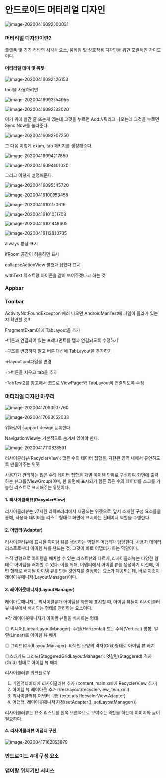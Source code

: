 # 안드로이드 머티리얼 디자인





![image-20200416092000031](C:\Users\student\AppData\Roaming\Typora\typora-user-images\image-20200416092000031.png)

### 머티리얼 디자인이란?

플랫품 및 기기 전반의 시각적 요소, 움직임 및 상호작용 디자인을 위한 포괄적인 가이드이다.

#### 머티리얼 테마 및 위젯







![image-20200416092426153](images/image-20200416092426153.png)

tool을 사용하려면 



![image-20200416092554955](images/image-20200416092554955.png)





![image-20200416092733020](images/image-20200416092733020.png)

여기 위에 빨간 줄 뜨는게 있는데 그것을 누르면 Add://뭐라고 나오는데 그것을 누르면 Sync Now를 눌러준다.

![image-20200416092907250](images/image-20200416092907250.png)

그 다음 이렇게 exam, tab 패키지를 생성해준다.





![image-20200416094217850](images/image-20200416094217850.png)



![image-20200416094601020](images/image-20200416094601020.png)

그리고 이렇게 설정해준다.



![image-20200416095545720](images/image-20200416095545720.png)





![image-20200416100953458](images/image-20200416100953458.png)



![image-20200416101150616](images/image-20200416101150616.png)



![image-20200416101051708](images/image-20200416101051708.png)





![image-20200416101449605](images/image-20200416101449605.png)





![image-20200416112830735](images/image-20200416112830735.png)



always 항상 표시



ifRoom 공간이 허용하면 표시

collapseActionView 펼쳤다 접었다 표시

withText 텍스트랑 아이콘을 같이 보여주겠다고 하는 것

### Appbar



### Toolbar



ActivityNotFoundException 에러 나오면 AndroidManifest에 파일이 올라가 있는지 확인할 것!!

FragmentExam01에 TabLayout을 추가

-버튼과 연결되어 있는 프레그먼트를 탭과 연결되도록 수정하기

-구조를 변경하지 말고 버튼 대신에 TabLayout을 추가하기

=>layout xml파일을 변경

=>버튼을 지우고 tab을 추가

-TabTest2를 참고해서 코드로 ViewPager와 TabLayout이 연결되도록 수정



### 머티리얼 디자인 마무리



![image-20200417093007760](images/image-20200417093007760.png)



![image-20200417093052033](images/image-20200417093052033.png)

위와같이 support design 등록한다.

NavigationView는 기본적으로 숨겨져 있어야 한다.





![image-20200417110828591](images/image-20200417110828591.png)



리사이클러뷰(RecyclerView): 많은 수의 데이터 집합을, 제한된 영역 내에서 유연하도록 만들어주는 위젯

사용자가 관리하는 많은 수의 데이터 집합을 개별 아이템 단위로 구성하여 화면에 출력하는 뷰그룹(ViewGroup)이며, 한 화면에 표시되기 힘든 많은 수의 데이터를 스크롤 가능한 리스트로 표시해주는 위젯이다.



#### 1. 리사이클러뷰(RecyclerView)

리사이클러뷰는 v7지원 라이브러리에서 제공되는 위젯으로, 앞서 소개한 구성 요소들을 통해, 사용자 데이터를 리스트 형태로 화면에 표시하는 컨테이너 역할을 수행한다.

#### 2. 어댑터(Adapter)

리사이클러뷰에 표시될 아이텀 뷰를 생성하는 역할은 어댑터가 담당한다. 사용자 데이터 리스트로부터 아이템 뷰를 만드는 것. 그것이 바로 어댑터가 하는 역할이다.

수직 방향으로 아이템을 배치할 수 있는 리스트뷰와 다르게, 리사이클러뷰는 다양한 형태로 아이템을 배치할 수 있다. 이를 위해, 어댑터에서 아이템 뷰를 생성하기 이전에, 어떤 형태로 배치될 아이템 뷰를 만들 것인지를 결정하는 요소가 제공되는데, 바로 이것이 레이아웃매니저(LayoutManager)이다.

#### 3. 레이아웃매니저(LayoutManager)

레이아웃매니저는 리사이클뷰가 아이템을 화면에 표시할 때, 아이템 뷰들이 리사이클러뷰 내부에서 배치되는  형태를 관리하는 요소이다.

※각 레이아웃매니저가 아이템 뷰들을 배치하는 형태

◎ 리니어(LinearLayoutManager): 수평(Horizontal) 또는 수직(Vertical) 방향, 일렬(Linear)로 아이템 뷰 배치

◎ 그리드(GridLayoutManager): 바둑판 모양의 격자(Grid)형태로 아이템 뷰 배치

◎스태거드 그리드(StaggeredGridLayoutManager): 엇갈림(Staggered) 격자(Grid) 형태로 아이템 뷰 배치

리사이클러뷰 워크플로우

1. 메인액티비티에 리사이클러뷰 추가 (content_main.xml에 RecyclerView 추가)
2. 아이템 뷰 레이아웃 추가 (/res/layout/recyclerview_item.xml)
3. 리사이클러뷰 어댑터 구현 (extends RecyclerView.Adapter)
4. 어댑터, 레이아웃매니저 지정(setAdapter(), setLayoutManager())

리사이클러뷰는 요소 리스트를 왼쪽 오른쪽으로 보여주는 역할을 하는데 이미지와 글이 필요하다.

#### 4. 리사이클러뷰 어댑터 구현

![image-20200417162853879](images/image-20200417162853879.png)







### 안드로이드 4대 구성 요소



### 맵이랑 위치기반 서비스



